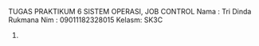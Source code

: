 TUGAS PRAKTIKUM 6 SISTEM OPERASI, JOB CONTROL
Nama : Tri Dinda Rukmana
Nim : 09011182328015
Kelasm: SK3C

1. 
